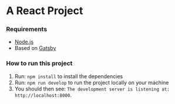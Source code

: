 # A React Project

### Requirements

*  [Node.js](http://nodejs.org)
*  Based on [Gatsby](https://www.gatsbyjs.org/docs/)


### How to run this project


1.  Run: `npm install` to install the dependencies
1.  Run: `npm run develop` to run the project locally on your machine
1.  You should then see: `The development server is listening at: http://localhost:8000`.

